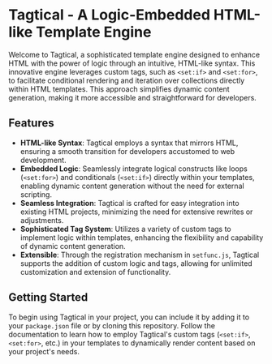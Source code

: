 # Tagtical - A Logic-Embedded HTML-like Template Engine

Welcome to Tagtical, a sophisticated template engine designed to enhance HTML with the power of logic through an intuitive, HTML-like syntax. This innovative engine leverages custom tags, such as `<set:if>` and `<set:for>`, to facilitate conditional rendering and iteration over collections directly within HTML templates. This approach simplifies dynamic content generation, making it more accessible and straightforward for developers.

## Features

- **HTML-like Syntax**: Tagtical employs a syntax that mirrors HTML, ensuring a smooth transition for developers accustomed to web development.
- **Embedded Logic**: Seamlessly integrate logical constructs like loops (`<set:for>`) and conditionals (`<set:if>`) directly within your templates, enabling dynamic content generation without the need for external scripting.
- **Seamless Integration**: Tagtical is crafted for easy integration into existing HTML projects, minimizing the need for extensive rewrites or adjustments.
- **Sophisticated Tag System**: Utilizes a variety of custom tags to implement logic within templates, enhancing the flexibility and capability of dynamic content generation.
- **Extensible**: Through the registration mechanism in `setfunc.js`, Tagtical supports the addition of custom logic and tags, allowing for unlimited customization and extension of functionality.

## Getting Started

To begin using Tagtical in your project, you can include it by adding it to your `package.json` file or by cloning this repository. Follow the documentation to learn how to employ Tagtical's custom tags (`<set:if>`, `<set:for>`, etc.) in your templates to dynamically render content based on your project's needs.
